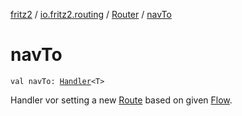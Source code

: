 [fritz2](../../index.md) / [io.fritz2.routing](../index.md) / [Router](index.md) / [navTo](./nav-to.md)

# navTo

`val navTo: `[`Handler`](../../io.fritz2.binding/-handler/index.md)`<T>`

Handler vor setting
a new [Route](../-route/index.md) based on given [Flow](#).


